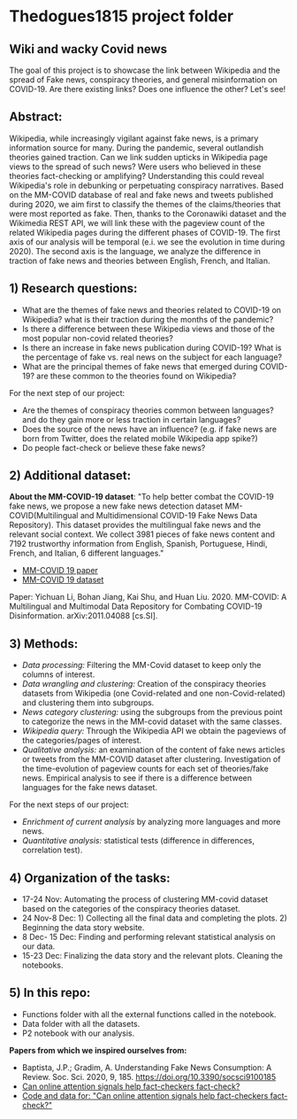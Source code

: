 # Thedogues1815 project folder

## Wiki and wacky Covid news
The goal of this project is to showcase the link between Wikipedia and the spread of Fake news, conspiracy theories, and general misinformation on COVID-19. Are there existing links? Does one influence the other? Let's see!
## Abstract: 
Wikipedia, while increasingly vigilant against fake news, is a primary information source for many. During the pandemic, several outlandish theories gained traction. Can we link sudden upticks in Wikipedia page views to the spread of such news? Were users who believed in these theories fact-checking or amplifying? Understanding this could reveal Wikipedia's role in debunking or perpetuating conspiracy narratives. Based on the MM-COVID database of real and fake news and tweets published during 2020, we aim first to classify the themes of the claims/theories that were most reported as fake. Then, thanks to the Coronawiki dataset and the Wikimedia REST API, we will link these with the pageview count of the related Wikipedia pages during the different phases of COVID-19. The first axis of our analysis will be temporal (e.i. we see the evolution in time during 2020). The second axis is the language, we analyze the difference in traction of fake news and theories between English, French, and Italian.

## 1) Research questions:
- What are the themes of fake news and theories related to COVID-19 on Wikipedia? what is their traction during the months of the pandemic?
- Is there a difference between these Wikipedia views and those of the most popular non-covid related theories?  
- Is there an increase in fake news publication during COVID-19? What is the percentage of fake vs. real news on the subject for each language?
- What are the principal themes of fake news that emerged during COVID-19? are these common to the theories found on Wikipedia?
  
For the next step of our project:
- Are the themes of conspiracy theories common between languages? and do they gain more or less traction in certain languages?
- Does the source of the news have an influence? (e.g. if fake news are born from Twitter, does the related mobile Wikipedia app spike?)
- Do people fact-check or believe these fake news?

## 2) Additional dataset:
**About the MM-COVID-19 dataset**: "To help better combat the COVID-19 fake news, we propose a new fake news detection dataset MM-COVID(Multilingual and Multidimensional COVID-19 Fake News Data Repository). This dataset provides the multilingual fake news and the relevant social context. We collect 3981 pieces of fake news content and 7192 trustworthy information from English, Spanish, Portuguese, Hindi, French, and Italian, 6 different languages." 
- [MM-COVID 19 paper](https://arxiv.org/abs/2011.04088)
- [MM-COVID 19 dataset](https://github.com/bigheiniu/MM-COVID)

Paper: Yichuan Li, Bohan Jiang, Kai Shu, and Huan Liu. 2020. MM-COVID: A Multilingual and Multimodal Data Repository for Combating COVID-19 Disinformation. arXiv:2011.04088 [cs.SI].

## 3) Methods:
- *Data processing:* Filtering the MM-Covid dataset to keep only the columns of interest.
- *Data wrangling and clustering:* Creation of the conspiracy theories datasets from Wikipedia (one Covid-related and one non-Covid-related) and clustering them into subgroups.
- *News category clustering:* using the subgroups from the previous point to categorize the news in the MM-covid dataset with the same classes.
- *Wikipedia query:* Through the Wikipedia API we obtain the pageviews of the categories/pages of interest.
- *Qualitative analysis:* an examination of the content of fake news articles or tweets from the MM-COVID dataset after clustering. Investigation of the time-evolution of pageview counts for each set of theories/fake news. Empirical analysis to see if there is a difference between languages for the fake news dataset.
  
For the next steps of our project:
- *Enrichment of current analysis* by analyzing more languages and more news.
- *Quantitative analysis:* statistical tests (difference in differences, correlation test).

## 4) Organization of the tasks:
- 17-24 Nov: Automating the process of clustering MM-covid dataset based on the categories of the conspiracy theories dataset.
- 24 Nov-8 Dec: 1) Collecting all the final data and completing the plots.
                2) Beginning the data story website. 
- 8 Dec- 15 Dec: Finding and performing relevant statistical analysis on our data.
- 15-23 Dec: Finalizing the data story and the relevant plots. Cleaning the notebooks.

## 5) In this repo:
- Functions folder with all the external functions called in the notebook.
- Data folder with all the datasets.
- P2 notebook with our analysis.

**Papers from which we inspired ourselves from:** 
- Baptista, J.P.; Gradim, A. Understanding Fake News Consumption: A Review. Soc. Sci. 2020, 9, 185. https://doi.org/10.3390/socsci9100185
- [Can online attention signals help fact-checkers fact-check?](https://arxiv.org/abs/2109.09322)
- [Code and data for: "Can online attention signals help fact-checkers fact-check?"](https://github.com/epfl-dlab/fact-checkers-fact-check/tree/main)


